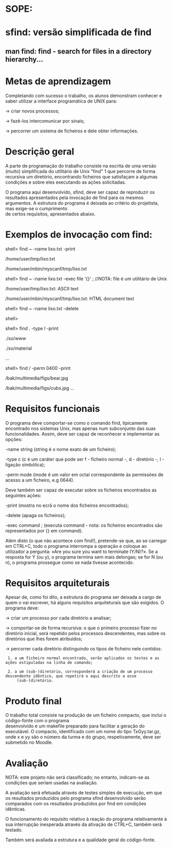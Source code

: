 # SOPE:
# sfind: versão simplificada de find 

man find: find - search for files in a directory hierarchy...
---------------------------------------------------------------------------------------------------------------------------------


# Metas de aprendizagem 

Completando  com  sucesso  o  trabalho,  os  alunos  demonstram  conhecer  e  saber  utilizar  a  interface  programática de UNIX 
para: 

  ->    criar novos processos; 
  
  ->    fazê-los intercomunicar por sinais; 
  
  ->    percorrer um sistema de ficheiros e dele obter informações. 


# Descrição geral 


A parte de programação do trabalho consiste na escrita de uma versão (muito) simplificada do utilitário de Unix "find" 1
que percorre de forma recursiva um diretório, encontrando ficheiros que satisfaçam a algumas condições e sobre eles executando as
ações solicitadas. 

O  programa  aqui  desenvolvido,  sfind,  deve  ser  capaz  de  reproduzir  os  resultados  apresentados  pela  invocação de find 
para os mesmos argumentos. A  estrutura  do  programa  é  deixada  ao  critério  do  projetista,  mas  exige-se  o  cumprimento  
de  certos  requisitos, apresentados abaixo. 

# Exemplos de invocação com find:

shell> find ~ -name lixo.txt -print

/home/user/tmp/lixo.txt

/home/user/mbin/myscanf/tmp/lixo.txt



shell> find ~ -name lixo.txt -exec file '{}' \;  //NOTA: file é um utilitário de Unix

/home/user/tmp/lixo.txt: ASCII text

/home/user/mbin/myscanf/tmp/lixo.txt: HTML document text  



shell> find ~ -name lixo.txt -delete

shell> 



shell> find . -type l -print

./so/www

./so/material

...



shell> find / -perm 0400 -print

/bak/multimedia/figs/bear.jpg


/bak/multimedia/figs/cubs.jpg
...




# Requisitos funcionais 

O programa deve comportar-se como o comando find, tipicamente  encontrado  nos  sistemas  Unix,  mas  apenas num subconjunto das
suas funcionalidades. Assim, deve ser capaz de reconhecer e implementar as opções: 

-name string      (string é o nome exato de um ficheiro); 

-type c           (c é um caráter que pode ser f - ficheiro normal -, d - diretório -, l - ligação simbólica); 

-perm mode        (mode é um valor em octal correspondente às permissões de acesso a um ficheiro, e.g 0644). 


Deve também ser capaz de executar sobre os ficheiros encontrados as seguintes ações: 

-print            (mostra no ecrã o nome dos ficheiros encontrados); 

-delete           (apaga os ficheiros); 

-exec command ;   (executa command - nota: os ficheiros encontrados são representados por {} em command).


Além disto (o que não acontece com find!), pretende-se que, ao se carregar em CTRL+C, todo o programa interrompa a operação e
coloque ao utilizador a pergunta: «Are you sure you want to terminate (Y/N)?». Se a resposta for Y (ou y), o programa termina sem
mais delongas; se for N (ou n), o programa prossegue como se nada tivesse acontecido.  





# Requisitos arquiteturais 

Apesar de, como foi dito, a estrutura do programa ser deixada a cargo de quem o vai escrever, há alguns requisitos arquiteturais
que são exigidos. O programa deve: 

  ->  criar um processo por cada diretório a analisar; 
  
  ->  comportar-se de forma recursiva: o que o primeiro processo fizer no diretório inicial, será repetido pelos processos
      descendentes, mas sobre os diretórios que lhes forem atribuídos; 

  ->  percorrer cada diretório distinguindo os tipos de ficheiro nele contidos: 
  
     1. a um ficheiro normal encontrado, serão aplicados os testes e as ações estipuladas na linha de comando; 
   
     2. a um (sub-)diretório, corresponderá a criação de um processo descendente idêntico, que repetirá o aqui descrito a esse
         (sub-)diretório. 





# Produto final

O  trabalho  total  consiste  na  produção  de  um  ficheiro  compacto,  que  inclui  o  código-fonte  com  o  programa  
desenvolvido e um makefile preparado para facilitar a geração do executável. O compacto, identificado com um nome do tipo
TxGyy.tar.gz, onde x e yy são o número da turma e do grupo, respetivamente, deve ser submetido no Moodle. 




# Avaliação 
NOTA:  este  projeto  não  será  classificado;  no  entanto,  indicam-se  as  condições  que  seriam  usadas  na  avaliação.  

A  avaliação  será  efetuada  através  de  testes  simples  de  execução,  em  que  os  resultados  produzidos  pelo  programa 
sfind  desenvolvido  serão  comparados  com  os  resultados  produzidos  por  find em  condições  idênticas.

O  funcionamento  do  requisito  relativo  à  reação  do  programa  relativamente  à  sua  interrupção  inesperada  através da
ativação de CTRL+C, também será testado. 

Também será avaliada a estrutura e a qualidade geral do código-fonte.
